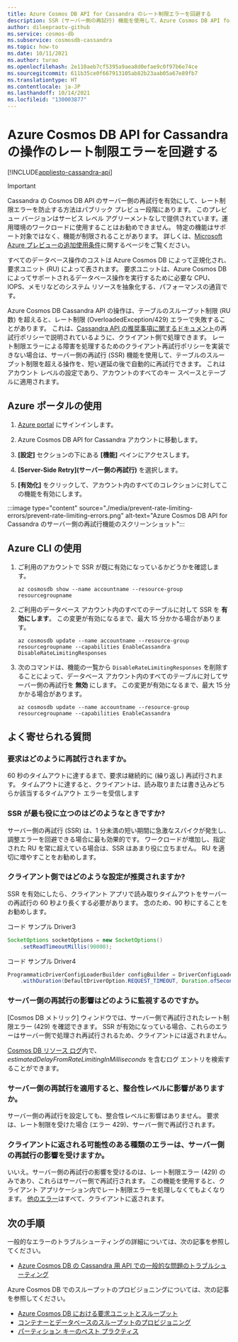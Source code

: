 ```yaml
---
title: Azure Cosmos DB API for Cassandra のレート制限エラーを回避する
description: SSR (サーバー側の再試行) 機能を使用して、Azure Cosmos DB API for Cassandra の操作がレート制限エラーに達しないようにします
author: dileepraotv-github
ms.service: cosmos-db
ms.subservice: cosmosdb-cassandra
ms.topic: how-to
ms.date: 10/11/2021
ms.author: turao
ms.openlocfilehash: 2e110aeb7cf5395a9aea8d0efae9c0f97b6e74ce
ms.sourcegitcommit: 611b35ce0f667913105ab82b23aab05a67e89fb7
ms.translationtype: HT
ms.contentlocale: ja-JP
ms.lasthandoff: 10/14/2021
ms.locfileid: "130003877"
---
```

# <a name="prevent-rate-limiting-errors-for-azure-cosmos-db-api-for-cassandra-operations"></a>Azure Cosmos DB API for Cassandra の操作のレート制限エラーを回避する
[!INCLUDE[appliesto-cassandra-api](../includes/appliesto-cassandra-api.md)]

> [!IMPORTANT]
> Cassandra の Cosmos DB API のサーバー側の再試行を有効にして、レート制限エラーを防止する方法はパブリック プレビュー段階にあります。
> このプレビュー バージョンはサービス レベル アグリーメントなしで提供されています。運用環境のワークロードに使用することはお勧めできません。 特定の機能はサポート対象ではなく、機能が制限されることがあります。
> 詳しくは、[Microsoft Azure プレビューの追加使用条件](https://azure.microsoft.com/support/legal/preview-supplemental-terms/)に関するページをご覧ください。

すべてのデータベース操作のコストは Azure Cosmos DB によって正規化され、要求ユニット (RU) によって表されます。 要求ユニットは、Azure Cosmos DB によってサポートされるデータベース操作を実行するために必要な CPU、IOPS、メモリなどのシステム リソースを抽象化する、パフォーマンスの通貨です。

Azure Cosmos DB Cassandra API の操作は、テーブルのスループット制限 (RU 数) を超えると、レート制限 (OverloadedException/429) エラーで失敗することがあります。 これは、[Cassandra API の推奨事項に関するドキュメント](https://devblogs.microsoft.com/cosmosdb/cassandra-api-java/#retry-policy)の再試行ポリシーで説明されているように、クライアント側で処理できます。 レート制限エラーによる障害を処理するためのクライアント再試行ポリシーを実装できない場合は、サーバー側の再試行 (SSR) 機能を使用して、テーブルのスループット制限を超える操作を、短い遅延の後で自動的に再試行できます。 これはアカウント レベルの設定であり、アカウントのすべてのキー スペースとテーブルに適用されます。

## <a name="use-the-azure-portal"></a>Azure ポータルの使用

1. [Azure portal](https://portal.azure.com/) にサインインします。

2. Azure Cosmos DB API for Cassandra アカウントに移動します。

3. **[設定]** セクションの下にある **[機能]** ペインにアクセスします。

4. **[Server-Side Retry]\(サーバー側の再試行\)** を選択します。

5. **[有効化]** をクリックして、アカウント内のすべてのコレクションに対してこの機能を有効にします。

:::image type="content" source="./media/prevent-rate-limiting-errors/prevent-rate-limiting-errors.png" alt-text="Azure Cosmos DB API for Cassandra のサーバー側の再試行機能のスクリーンショット":::

## <a name="use-the-azure-cli"></a>Azure CLI の使用

1. ご利用のアカウントで SSR が既に有効になっているかどうかを確認します。

   ```azurecli-interactive
   az cosmosdb show --name accountname --resource-group resourcegroupname
   ```

2. ご利用のデータベース アカウント内のすべてのテーブルに対して SSR を **有効にします**。 この変更が有効になるまで、最大 15 分かかる場合があります。

   ```azurecli-interactive
   az cosmosdb update --name accountname --resource-group resourcegroupname --capabilities EnableCassandra DisableRateLimitingResponses
   ```

3. 次のコマンドは、機能の一覧から `DisableRateLimitingResponses` を削除することによって、データベース アカウント内のすべてのテーブルに対してサーバー側の再試行を **無効** にします。 この変更が有効になるまで、最大 15 分かかる場合があります。

   ```azurecli-interactive
   az cosmosdb update --name accountname --resource-group resourcegroupname --capabilities EnableCassandra
   ```

## <a name="frequently-asked-questions"></a>よく寄せられる質問

### <a name="how-are-requests-retried"></a>要求はどのように再試行されますか。

60 秒のタイムアウトに達するまで、要求は継続的に (繰り返し) 再試行されます。 タイムアウトに達すると、クライアントは、読み取りまたは書き込みどちらか該当するタイムアウト エラーを受信します

### <a name="when-is-ssr-most-beneficial"></a>SSR が最も役に立つのはどのようなときですか?

サーバー側の再試行 (SSR) は、1 分未満の短い期間に急激なスパイクが発生し、調整エラーを回避できる場合に最も効果的です。 ワークロードが増加し、指定された RU を常に超えている場合は、SSR はあまり役に立ちません。 RU を適切に増やすことをお勧めします。

### <a name="suggested-client-side-settings"></a>クライアント側ではどのような設定が推奨されますか?

SSR を有効にしたら、クライアント アプリで読み取りタイムアウトをサーバーの再試行の 60 秒より長くする必要があります。 念のため、90 秒にすることをお勧めします。

コード サンプル Driver3
```java
SocketOptions socketOptions = new SocketOptions()
    .setReadTimeoutMillis(90000); 
```
コード サンプル Driver4  
```java
ProgrammaticDriverConfigLoaderBuilder configBuilder = DriverConfigLoader.programmaticBuilder()
    .withDuration(DefaultDriverOption.REQUEST_TIMEOUT, Duration.ofSeconds(90)); 
```

### <a name="how-can-i-monitor-the-effects-of-a-server-side-retry"></a>サーバー側の再試行の影響はどのように監視するのですか。

[Cosmos DB メトリック] ウィンドウでは、サーバー側で再試行されたレート制限エラー (429) を確認できます。 SSR が有効になっている場合、これらのエラーはサーバー側で処理され再試行されるため、クライアントには返されません。

[Cosmos DB リソース ログ](../cosmosdb-monitor-resource-logs.md)内で、*estimatedDelayFromRateLimitingInMilliseconds* を含むログ エントリを検索することができます。

### <a name="will-server-side-retry-affect-my-consistency-level"></a>サーバー側の再試行を適用すると、整合性レベルに影響がありますか。

サーバー側の再試行を設定しても、整合性レベルに影響はありません。 要求は、レート制限を受けた場合 (エラー 429)、サーバー側で再試行されます。

### <a name="does-server-side-retry-affect-any-type-of-error-that-my-client-might-receive"></a>クライアントに返される可能性のある種類のエラーは、サーバー側の再試行の影響を受けますか。

いいえ。サーバー側の再試行の影響を受けるのは、レート制限エラー (429) のみであり、これらはサーバー側で再試行されます。 この機能を使用すると、クライアント アプリケーション内でレート制限エラーを処理しなくてもよくなります。 [他のエラー](troubleshoot-common-issues.md)はすべて、クライアントに返されます。

## <a name="next-steps"></a>次の手順

一般的なエラーのトラブルシューティングの詳細については、次の記事を参照してください。

* [Azure Cosmos DB の Cassandra 用 API での一般的な問題のトラブルシューティング](troubleshoot-common-issues.md)


Azure Cosmos DB でのスループットのプロビジョニングについては、次の記事を参照してください。

* [Azure Cosmos DB における要求ユニットとスループット](../request-units.md)
* [コンテナーとデータベースのスループットのプロビジョニング](../how-to-provision-throughput-cassandra.md) 
* [パーティション キーのベスト プラクティス](../cassandra-partitioning.md)

